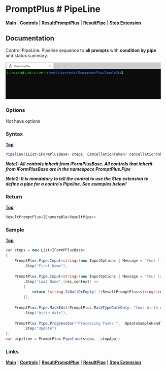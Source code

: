 # PromptPlus # PipeLine
[**Main**](index.md#help) | 
[**Controls**](index.md#apis) |
[**ResultPromptPlus**](resultpromptplus) |
[**ResultPipe**](resultpipe) |
[**Step Extension**](pipelinestep) 

## Documentation
Control PipeLine. Pipeline sequence to **all prompts** with **condition by pipe** and status summary.

![](./images/PipeLine.gif)

### Options

Not have options

### Syntax
[**Top**](#promptplus--pipeline)

```csharp
Pipeline(IList<IFormPlusBase> steps, CancellationToken? cancellationToken = null)
```

**_Note1: All controls inherit from IFormPlusBase. All controls that inherit from IFormPlusBase are in the namespece PromptPlus.Pipe_**

**_Note2: It is mandatory to tell the control to use the Step extension to define a pipe for a contro´s Pipeline. See examples below!_**

### Return
[**Top**](#promptplus--input)

```csharp
ResultPromptPlus<IEnumerable<ResultPipe>>
```

### Sample
[**Top**](#promptplus--input)

```csharp
var steps = new List<IFormPPlusBase>
{
    PromptPlus.Pipe.Input<string>(new InputOptions { Message = "Your first name (empty = skip lastname)" })
        .Step("First Name"),

    PromptPlus.Pipe.Input<string>(new InputOptions { Message = "Your last name" })
        .Step("Last Name",(res,context) =>
        {
            return !string.IsNullOrEmpty( ((ResultPromptPlus<string>)res[0].ValuePipe).Value);
        }),

    PromptPlus.Pipe.MaskEdit(PromptPlus.MaskTypeDateOnly, "Your birth date",cancellationToken: _stopApp)
        .Step("birth date"),

    PromptPlus.Pipe.Progressbar("Processing Tasks ",  UpdateSampleHandlerAsync, 30)
        .Step("Update")
};
var pipiline = PromptPlus.Pipeline(steps, _stopApp);
```

### Links
[**Main**](index.md#help) | 
[**Controls**](index.md#apis) |
[**ResultPromptPlus**](resultpromptplus) |
[**ResultPipe**](resultpipe) |
[**Step Extension**](pipelinestep) 

